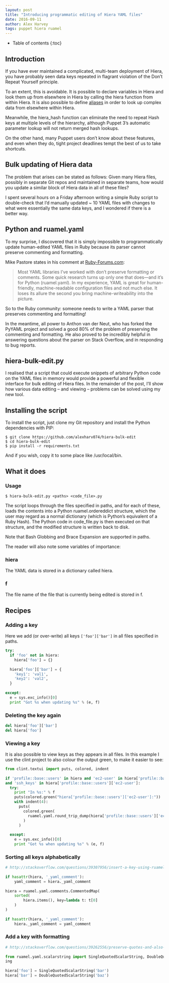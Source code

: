 ```yaml
---
layout: post
title: "Introducing programmatic editing of Hiera YAML files"
date: 2016-09-11
author: Alex Harvey
tags: puppet hiera ruamel
---
```


* Table of contents
{:toc}

## Introduction
If you have ever maintained a complicated, multi-team deployment of Hiera, you have probably seen data keys repeated in flagrant violation of the Don’t Repeat Yourself principle.

To an extent, this is avoidable. It is possible to declare variables in Hiera and look them up from elsewhere in Hiera by calling the hiera function from within Hiera. It is also possible to define [aliases](https://docs.puppet.com/hiera/3.2/variables.html#the-alias-lookup-function) in order to look up complex data from elsewhere within Hiera.

Meanwhile, the hiera_hash function can eliminate the need to repeat Hash keys at multiple levels of the hierarchy, although Puppet 3’s automatic parameter lookup will not return merged hash lookups.

On the other hand, many Puppet users don’t know about these features, and even when they do, tight project deadlines tempt the best of us to take shortcuts.

## Bulk updating of Hiera data
The problem that arises can be stated as follows: Given many Hiera files, possibly in separate Git repos and maintained in separate teams, how would you update a similar block of Hiera data in all of these files?

I spent several hours on a Friday afternoon writing a simple Ruby script to double-check that I’d manually updated ~ 10 YAML files with changes to what were essentially the same data keys, and I wondered if there is a better way.

## Python and ruamel.yaml
To my surprise, I discovered that it is simply impossible to programmatically update human-edited YAML files in Ruby because its parser cannot preserve commenting and formatting.

Mike Pastore states in his comment at [Ruby-Forums.com](https://www.ruby-forum.com/topic/6877080):

> Most YAML libraries I’ve worked with don’t preserve formatting or comments. Some quick research turns up only one that does—and it’s for Python (ruamel.yaml). In my experience, YAML is great for human-friendly, machine-readable configuration files and not much else. It loses its allure the second you bring machine-writeability into the picture.

So to the Ruby community: someone needs to write a YAML parser that preserves commenting and formatting!

In the meantime, all power to Anthon van der Neut, who has forked the PyYAML project and solved a good 80% of the problem of preserving the commenting and formatting. He also proved to be incredibly helpful in answering questions about the parser on Stack Overflow, and in responding to bug reports.

## hiera-bulk-edit.py
I realised that a script that could execute snippets of arbitrary Python code on the YAML files in memory would provide a powerful and flexible interface for bulk editing of Hiera files. In the remainder of the post, I’ll show how various data editing – and viewing – problems can be solved using my new tool.

## Installing the script
To install the script, just clone my Git repository and install the Python dependencies with PIP:

~~~ text
$ git clone https://github.com/alexharv074/hiera-bulk-edit
$ cd hiera-bulk-edit
$ pip install -r requirements.txt 
~~~
And if you wish, copy it to some place like /usr/local/bin.

## What it does
### Usage
~~~ text
$ hiera-bulk-edit.py <paths> <code_file>.py
~~~
The script loops through the files specified in paths, and for each of these, loads the contents into a Python ruamel.ordereddict structure, which the user may regard as a normal dictionary (which is Python’s equivalent of a Ruby Hash). The Python code in code_file.py is then executed on that structure, and the modified structure is written back to disk.

Note that Bash Globbing and Brace Expansion are supported in paths.

The reader will also note some variables of importance:

### hiera
The YAML data is stored in a dictionary called hiera.

### f
The file name of the file that is currently being edited is stored in f.

## Recipes
### Adding a key
Here we add (or over-write) all keys `['foo']['bar']` in all files specified in paths.

~~~ python
try:
  if 'foo' not in hiera:
    hiera['foo'] = {}
 
  hiera['foo']['bar'] = {
    'key1': 'val1',
    'key2': 'val2',
  }
 
except:
  e = sys.exc_info()[0]
  print "Got %s when updating %s" % (e, f)
~~~
### Deleting the key again

~~~ python
del hiera['foo']['bar']
del hiera['foo']
~~~
### Viewing a key
It is also possible to view keys as they appears in all files. In this example I use the clint project to also colour the output green, to make it easier to see:

~~~ python
from clint.textui import puts, colored, indent
 
if 'profile::base::users' in hiera and 'ec2-user' in hiera['profile::base::users']
and 'ssh_keys' in hiera['profile::base::users']['ec2-user']:
  try:
    print "In %s:" % f
    puts(colored.green("hiera['profile::base::users']['ec2-user']:"))
    with indent(4):
      puts(
        colored.green(
          ruamel.yaml.round_trip_dump(hiera['profile::base::users']['ec2-user'])
        )
      )
 
  except:
    e = sys.exc_info()[0]
    print "Got %s when updating %s" % (e, f)
~~~
### Sorting all keys alphabetically

~~~ python
# http://stackoverflow.com/questions/39307956/insert-a-key-using-ruamel/39308307#39308307
 
if hasattr(hiera, '_yaml_comment'):
    yaml_comment = hiera._yaml_comment
 
hiera = ruamel.yaml.comments.CommentedMap(
    sorted(
        hiera.items(), key=lambda t: t[0]
    )
)
 
if hasattr(hiera, '_yaml_comment'):
    hiera._yaml_comment = yaml_comment
~~~
### Add a key with formatting

~~~ python
# http://stackoverflow.com/questions/39262556/preserve-quotes-and-also-add-data-with-quotes-in-ruamel
 
from ruamel.yaml.scalarstring import SingleQuotedScalarString, DoubleQuotedScalarStr
ing
 
hiera['foo'] = SingleQuotedScalarString('bar')
hiera['bar'] = DoubleQuotedScalarString('baz')
~~~
